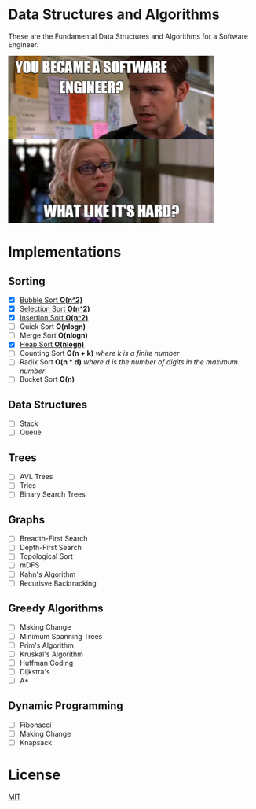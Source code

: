 # Data Structures and Algorithms

These are the Fundamental Data Structures and Algorithms for a Software Engineer.

![cs meme](assets/meme.png)

# Implementations

## Sorting

- [x] [Bubble Sort **O(n^2)**](lib/sorting/bubble_sort.c)
- [x] [Selection Sort **O(n^2)**](lib/sorting/selection_sort.c)
- [x] [Insertion Sort **O(n^2)**](lib/sorting/insertion_sort.c)
- [ ] Quick Sort **O(nlogn)**
- [ ] Merge Sort **O(nlogn)**
- [x] [Heap Sort **O(nlogn)**](lib/heaps/max_heap.c)
- [ ] Counting Sort **O(n + k)** _where k is a finite number_
- [ ] Radix Sort **O(n \* d)** _where d is the number of digits in the maximum number_
- [ ] Bucket Sort **O(n)**

## Data Structures

- [ ] Stack
- [ ] Queue

## Trees

- [ ] AVL Trees
- [ ] Tries
- [ ] Binary Search Trees

## Graphs

- [ ] Breadth-First Search
- [ ] Depth-First Search
- [ ] Topological Sort
- [ ] mDFS
- [ ] Kahn's Algorithm
- [ ] Recurisve Backtracking

## Greedy Algorithms

- [ ] Making Change
- [ ] Minimum Spanning Trees
- [ ] Prim's Algorithm
- [ ] Kruskal's Algorithm
- [ ] Huffman Coding
- [ ] Dijkstra's
- [ ] A\*

## Dynamic Programming

- [ ] Fibonacci
- [ ] Making Change
- [ ] Knapsack

# License

[MIT](LICENSE)
